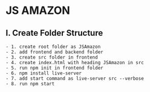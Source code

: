 # JS AMAZON

## I. Create Folder Structure
    - 1. create root folder as JSAmazon
    - 2. add frontend and backend folder
    - 3. create src folder in frontend
    - 4. create index.html with heading JSAmazon in src
    - 5. run npm init in frontend folder
    - 6. npm install live-server
    - 7. add start command as live-server src --verbose
    - 8. run npm start
